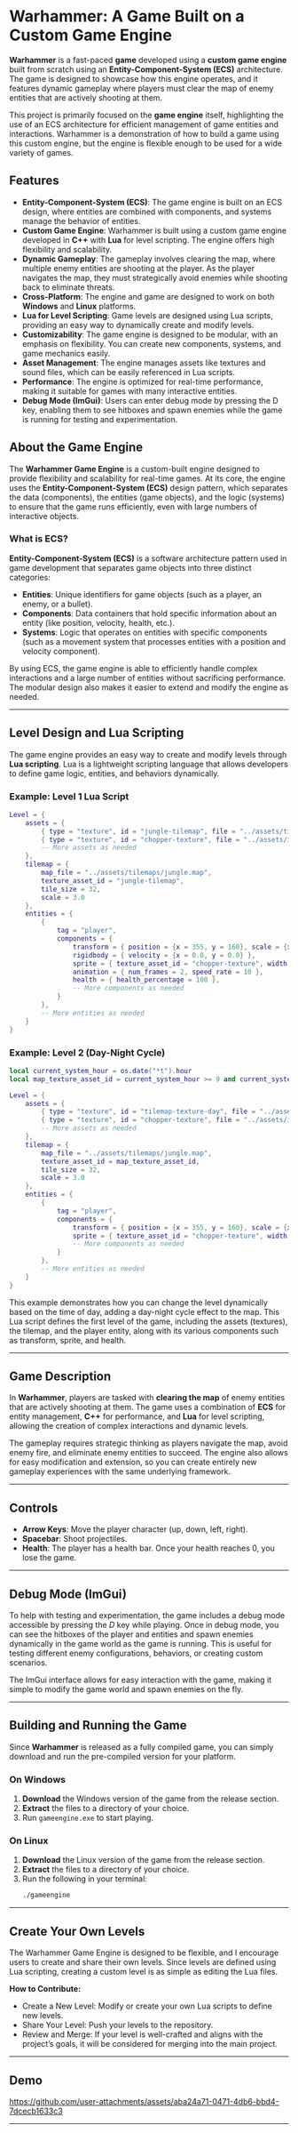 # Warhammer: A Game Built on a Custom Game Engine

**Warhammer** is a fast-paced **game** developed using a **custom game engine** built from scratch using an **Entity-Component-System (ECS)** architecture. The game is designed to showcase how this engine operates, and it features dynamic gameplay where players must clear the map of enemy entities that are actively shooting at them.

This project is primarily focused on the **game engine** itself, highlighting the use of an ECS architecture for efficient management of game entities and interactions. Warhammer is a demonstration of how to build a game using this custom engine, but the engine is flexible enough to be used for a wide variety of games.

## Features
- **Entity-Component-System (ECS)**: The game engine is built on an ECS design, where entities are combined with components, and systems manage the behavior of entities.
- **Custom Game Engine**: Warhammer is built using a custom game engine developed in **C++** with **Lua** for level scripting. The engine offers high flexibility and scalability.
- **Dynamic Gameplay**: The gameplay involves clearing the map, where multiple enemy entities are shooting at the player. As the player navigates the map, they must strategically avoid enemies while shooting back to eliminate threats.
- **Cross-Platform**: The engine and game are designed to work on both **Windows** and **Linux** platforms.
- **Lua for Level Scripting**: Game levels are designed using Lua scripts, providing an easy way to dynamically create and modify levels.
- **Customizability**: The game engine is designed to be modular, with an emphasis on flexibility. You can create new components, systems, and game mechanics easily.
- **Asset Management**: The engine manages assets like textures and sound files, which can be easily referenced in Lua scripts.
- **Performance**: The engine is optimized for real-time performance, making it suitable for games with many interactive entities.  
- **Debug Mode (ImGui)**: Users can enter debug mode by pressing the D key, enabling them to see hitboxes and spawn enemies while the game is running for testing and experimentation.   
  
## About the Game Engine

The **Warhammer Game Engine** is a custom-built engine designed to provide flexibility and scalability for real-time games. At its core, the engine uses the **Entity-Component-System (ECS)** design pattern, which separates the data (components), the entities (game objects), and the logic (systems) to ensure that the game runs efficiently, even with large numbers of interactive objects.

### What is ECS?

**Entity-Component-System (ECS)** is a software architecture pattern used in game development that separates game objects into three distinct categories:

- **Entities**: Unique identifiers for game objects (such as a player, an enemy, or a bullet).
- **Components**: Data containers that hold specific information about an entity (like position, velocity, health, etc.).
- **Systems**: Logic that operates on entities with specific components (such as a movement system that processes entities with a position and velocity component).

By using ECS, the game engine is able to efficiently handle complex interactions and a large number of entities without sacrificing performance. The modular design also makes it easier to extend and modify the engine as needed.

---

## Level Design and Lua Scripting

The game engine provides an easy way to create and modify levels through **Lua scripting**. Lua is a lightweight scripting language that allows developers to define game logic, entities, and behaviors dynamically.

### Example: Level 1 Lua Script

```lua
Level = {
    assets = {
        { type = "texture", id = "jungle-tilemap", file = "../assets/tilemaps/jungle.png" },
        { type = "texture", id = "chopper-texture", file = "../assets/images/chopper-spritesheet.png" },
        -- More assets as needed
    },
    tilemap = {
        map_file = "../assets/tilemaps/jungle.map",
        texture_asset_id = "jungle-tilemap",
        tile_size = 32,
        scale = 3.0
    },
    entities = {
        {
            tag = "player",
            components = {
                transform = { position = {x = 355, y = 160}, scale = {x = 2.0, y = 2.0}, rotation = 0.0 },
                rigidbody = { velocity = {x = 0.0, y = 0.0} },
                sprite = { texture_asset_id = "chopper-texture", width = 32, height = 32, z_index = 2 },
                animation = { num_frames = 2, speed_rate = 10 },
                health = { health_percentage = 100 },
                -- More components as needed
            }
        },
        -- More entities as needed
    }
}
```
### Example: Level 2 (Day-Night Cycle)
```lua
local current_system_hour = os.date("*t").hour
local map_texture_asset_id = current_system_hour >= 9 and current_system_hour <= 18 and "tilemap-texture-day" or "tilemap-texture-night"

Level = {
    assets = {
        { type = "texture", id = "tilemap-texture-day", file = "../assets/tilemaps/jungle-day.png" },
        { type = "texture", id = "chopper-texture", file = "../assets/images/chopper-green-spritesheet.png" },
        -- More assets as needed
    },
    tilemap = {
        map_file = "../assets/tilemaps/jungle.map",
        texture_asset_id = map_texture_asset_id,
        tile_size = 32,
        scale = 3.0
    },
    entities = {
        {
            tag = "player",
            components = {
                transform = { position = {x = 355, y = 160}, scale = {x = 2.0, y = 2.0}, rotation = 0.0 },
                sprite = { texture_asset_id = "chopper-texture", width = 32, height = 32, z_index = 4 },
                -- More components as needed
            }
        },
        -- More entities as needed
    }
}
```

This example demonstrates how you can change the level dynamically based on the time of day, adding a day-night cycle effect to the map.
This Lua script defines the first level of the game, including the assets (textures), the tilemap, and the player entity, along with its various components such as transform, sprite, and health.

---

## Game Description

In **Warhammer**, players are tasked with **clearing the map** of enemy entities that are actively shooting at them. The game uses a combination of **ECS** for entity management, **C++** for performance, and **Lua** for level scripting, allowing the creation of complex interactions and dynamic levels.

The gameplay requires strategic thinking as players navigate the map, avoid enemy fire, and eliminate enemy entities to succeed. The engine also allows for easy modification and extension, so you can create entirely new gameplay experiences with the same underlying framework.

---

## Controls

- **Arrow Keys**: Move the player character (up, down, left, right).
- **Spacebar**: Shoot projectiles.
- **Health**: The player has a health bar. Once your health reaches 0, you lose the game.
---
## Debug Mode (ImGui)

To help with testing and experimentation, the game includes a debug mode accessible by pressing the *D* key while playing. Once in debug mode, you can see the hitboxes of the player and entities and spawn enemies dynamically in the game world as the game is running. This is useful for testing different enemy configurations, behaviors, or creating custom scenarios.

The ImGui interface allows for easy interaction with the game, making it simple to modify the game world and spawn enemies on the fly.

---

## Building and Running the Game

Since **Warhammer** is released as a fully compiled game, you can simply download and run the pre-compiled version for your platform.

### On Windows

1. **Download** the Windows version of the game from the release section.
2. **Extract** the files to a directory of your choice.
3. Run `gameengine.exe` to start playing.

### On Linux

1. **Download** the Linux version of the game from the release section.
2. **Extract** the files to a directory of your choice.
3. Run the following in your terminal:
   ```bash
   ./gameengine
   ```
---
## Create Your Own Levels

The Warhammer Game Engine is designed to be flexible, and I encourage users to create and share their own levels. Since levels are defined using Lua scripting, creating a custom level is as simple as editing the Lua files.  
  
**How to Contribute:**
- Create a New Level: Modify or create your own Lua scripts to define new levels.
- Share Your Level: Push your levels to the repository.
- Review and Merge: If your level is well-crafted and aligns with the project’s goals, it will be considered for merging into the main project.

---

## Demo


https://github.com/user-attachments/assets/aba24a71-0471-4db6-bbd4-7dcecb1633c3


---


